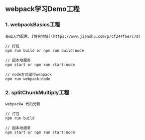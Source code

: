 ## webpack学习Demo工程

### 1. webpackBasics工程
    
    基础入门配置，[博客地址](https://www.jianshu.com/p/cf244f6e7c7d)
```
// 打包
npm run build or npm run build:node

// 起本地服务
npm start or npm run start:node

// node方式运行webpack
npm run webpack:node
```

### 2. splitChunkMultiply工程

    webpack4 代码分隔

```
// 打包
npm run build

// 起本地服务
npm start or npm run start:node
```